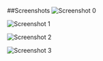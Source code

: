##Screenshots
![Screenshot 0](https://github.com/weikaizhi/PureMusicTest/blob/master/Screenshots/Screenshot_2017-01-21-15-26-41-939_com.example.kaizhiwei.puremusictest.png )

![Screenshot 1](https://github.com/weikaizhi/PureMusicTest/blob/master/Screenshots/Screenshot_2017-01-21-15-26-50-867_com.example.kaizhiwei.puremusictest.png )

![Screenshot 2](https://github.com/weikaizhi/PureMusicTest/blob/master/Screenshots/Screenshot_2017-01-21-15-27-02-309_com.example.kaizhiwei.puremusictest.png )

![Screenshot 3](https://github.com/weikaizhi/PureMusicTest/blob/master/Screenshots/Screenshot_2017-01-21-15-27-13-474_com.example.kaizhiwei.puremusictest.png)
